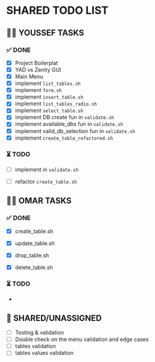 # SHARED TODO LIST  

## 👨‍💻 YOUSSEF TASKS  

### ✅ DONE  
- [x] Project Boilerplat   
- [x] YAD vs Zenity GUI  
- [x] Main Menu
- [x] implement `list_tables.sh`
- [x] implement `form.sh`
- [x] implement `insert_table.sh`
- [x] implement `list_tables_radio.sh`
- [x] implement `select_table.sh`
- [x] implement DB create fun in `validate.sh`
- [x] implement available_dbs fun in `validate.sh`
- [x] implement valid_db_selection fun in `validate.sh`
- [x] implement `create_table_refactored.sh`

### ⏳ TODO  
- [ ] implement in `validate.sh`
- [ ] refactor `create_table.sh` 





## 👨‍💻 OMAR TASKS  

### ✅ DONE  
- [x] create_table.sh
- [x] update_table.sh
- [x] drop_table.sh
- [x] delete_table.sh



### ⏳ TODO  
-


## 🔄 SHARED/UNASSIGNED  
- [ ] Testing & validation 
- [ ] Double check on the menu validation and edge cases
- [ ] tables validation
- [ ] tables values validation 
